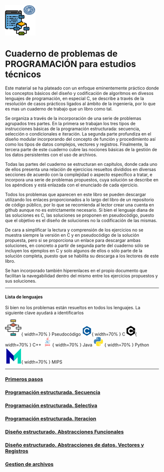 
<link rel="stylesheet" type="text/css" href="estilo.css" media="screen" />
<img src="ualprog.png" width="100">

# **Cuaderno de problemas de PROGRAMACIÓN para estudios técnicos**


Este material se ha plateado con un enfoque eminentemente práctico donde los conceptos básicos del diseño y codificación de algoritmos en divesos lenguajes de programación, en especial C, se describe a través de la resolución de casos prácticos ligados al ámbito de la ingeniería, por lo que es mas un cuaderno de trabajo que un libro como tal.

Se organiza a través de la incorporación de una serie de problemas agrupados tres partes. En la primera se trabajan los tres tipos de instrucciones básicas de la programación estructurada: secuencia, selección o condicionales e iteración. La segunda parte profundiza en el diseño modular incorporando del concepto de función y procedimiento así como los tipos de datos complejos, vectores y registros. Finalmente, la tercera parte de este cuaderno cubre las nociones básicas de la gestión de los datos persistentes con el uso de archivos.

Todas las partes del cuaderno se estructuran en capítulos, donde cada uno de ellos presenta una relación de ejercicios resueltos divididos en diversas secciones de acuerdo con la complejidad o aspecto específico a tratar, e incorpora una serie de problemas propuestos, cuya solución se describe en los apéndices y está enlazada con el enunciado de cada ejercicio.

Todos los problemas que aparecen en este libro se pueden descargar utilizando los enlaces  proporcionados a lo largo del libro de un repositorio de código público, por lo que se recomienda al lector crear una cuenta en github aunque no es estrictamente necesario. Si bien el lenguaje diana de las soluciones es C, las soluciones se proponen en pseudocódigo, puesto que el objetivo es el diseño de soluciones no la codificación de las mismas.

De cara a simplificar la lectura y comprensión de los ejercicios no se muestra siempre la versión en C y en pseudocódigo de la solución propuesta, pero si se proporciona un enlace para descargar ambas soluciones, en concreto a partir de segunda parte del cuaderno sólo se incluyen los ejemplos en C y solo algunos de ellos o sólo parte de la solución completa, puesto que se habilita su descarga a los lectores de este libro.

Se han incorporado también hiperenlaces en el propio documento que facilitan la navegabilidad dentro del mismo entre los ejercicios propuestos y sus soluciones.
__________________
#### Lista de lenguajes
Si bien no  los problemas están resueltos en todos los lenguajes. La siguiente clave ayudará a identificarlos

   ![](iconos/pseudo.png){ width=70% } Pseudocódigo
   ![](iconos/c.png){ width=70% } C
   ![](/iconos/cplus.png){ width=70% } C++
   ![](/iconos/java.png){ width=70% }  Java
   ![](/iconos/python.png) { width=70% } Python
   ![](/iconos/mip.png){ width=70% } MIPS

___

### [Primeros pasos ][Primeros_pasos]
### [Programación estructurada. Secuencia ][Secuencia]
### [Programación estructurada. Selectiva ][Selectiva]
### [Programación estructurada. Iteracion ][Iteracion]
### [Diseño estructurado. Abstracciones Funcionales ][Modulos]
### [Diseño estructurado. Abstracciones de datos. Vectores y Registros ][VecReg]
### [Gestion de archivos][Archivos]

 [Primeros_pasos]: primerospasos.md
 [Secuencia]: secuencia.md
 [Selectiva]: selectiva.md
 [Iteracion]: iteracion.md
 [Modulos]: modulos.md
 [VecReg]: vecreg.md
 [Archivos]: archivos.md

